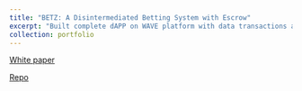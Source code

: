 ```yaml
---
title: "BETZ: A Disintermediated Betting System with Escrow"
excerpt: "Built complete dAPP on WAVE platform with data transactions and smart contracts for placing sports bets with escrow to manage counterparty risk of betters and bookkeepers."
collection: portfolio
---
```


<Description>

[White paper](https://drive.google.com/file/d/1lNZARdv3UEm0INMGR9ZE7nWuXHoadkhV/view?usp=sharing)

[Repo](https://github.com/s-datta/Betz)
